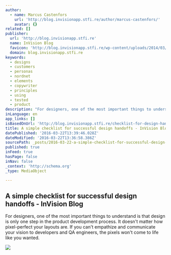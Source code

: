 ```yaml
---
author:
  - name: Marcus Castenfors
    url: 'http://blog.invisionapp.stfi.re/author/marcus-castenfors/'
    avatar: {}
related: []
publisher:
  url: 'http://blog.invisionapp.stfi.re'
  name: InVision Blog
  favicon: 'http://blog.invisionapp.stfi.re/wp-content/uploads/2014/03/favicon.png'
  domain: blog.invisionapp.stfi.re
keywords:
  - designs
  - customers
  - personas
  - nordnet
  - elements
  - copywriter
  - principles
  - using
  - tested
  - product
description: "For designers, one of the most important things to understand is that design is only one step in the product development process. It doesn't matter how pixel-perfect your layouts are. If you can't empathize and communicate your vision to developers and QA engineers, the pixels won't come to life like you wanted."
inLanguage: en
app_links: []
isBasedOnUrl: 'http://blog.invisionapp.stfi.re/checklist-for-design-handoffs/'
title: A simple checklist for successful design handoffs - InVision Blog
datePublished: '2016-03-22T13:39:46.028Z'
dateModified: '2016-03-22T13:36:58.386Z'
sourcePath: _posts/2016-03-22-a-simple-checklist-for-successful-design-handoffs-invision.md
published: true
inFeed: true
hasPage: false
inNav: false
_context: 'http://schema.org'
_type: MediaObject

---
```

<article style=""><h1>A simple checklist for successful design handoffs - InVision Blog</h1><p>For designers, one of the most important things to understand is that design is only one step in the product development process. It doesn't matter how pixel-perfect your layouts are. If you can't empathize and communicate your vision to developers and QA engineers, the pixels won't come to life like you wanted.</p><img src="http://s3.amazonaws.com/blog.invisionapp.com/uploads/2015/06/Dima-Shapira-8486.jpg" /></article>